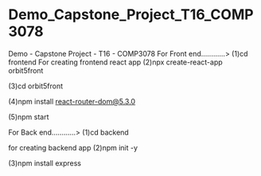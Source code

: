 # Demo_Capstone_Project_T16_COMP3078
Demo - Capstone Project - T16 - COMP3078
For Front end............> (1)cd frontend For creating frontend react app (2)npx create-react-app orbit5front

(3)cd orbit5front

(4)npm install react-router-dom@5.3.0

(5)npm start

For Back end............> (1)cd backend

for creating backend app (2)npm init -y

(3)npm install express
